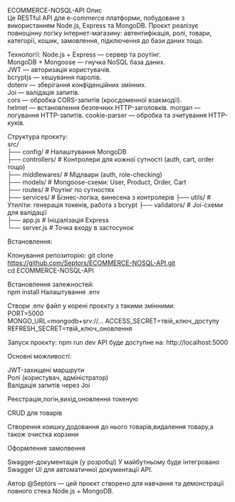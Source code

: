ECOMMERCE-NOSQL-API	
Опис	
Це RESTful API для e-commerce платформи, побудоване з використанням Node.js, Express та MongoDB. Проєкт реалізує повноцінну логіку інтернет-магазину: автентифікація, ролі, товари, категорії, кошик, замовлення, підключення до бази даних тощо.	

Технології:	
Node.js + Express — сервер та роутінг.	
MongoDB + Mongoose — гнучка NoSQL база даних.		
JWT — авторизація користувачів.		
bcryptjs — хешування паролів.		
dotenv — зберігання конфіденційних змінних.		
Joi — валідація запитів.		
cors — обробка CORS-запитів (кросдоменної взаємодії).	
helmet — встановлення безпечних HTTP-заголовків.
morgan — логування HTTP-запитів.
cookie-parser — обробка та зчитування HTTP-куків.

Структура проєкту:	
src/	
├── config/             # Налаштування MongoDB	
├── controllers/        # Контролери для кожної сутності (auth, cart, order тощо)	
├── middlewares/        # Мідлвари (auth,  role-checking)	
├── models/             # Mongoose-схеми: User, Product, Order, Cart	
├── routes/             # Роутінг по сутностях	
├── services/           # Бізнес-логіка, винесена з контролерів	
├── utils/              # Утиліти: генерація токенів, работа з bcrypt
├── validators/         # Joi-схеми для валідації	
├── app.js              # Ініціалізація Express		
└── server.js           # Точка входу в застосунок	

Встановлення:

Клонування репозиторію: 
git clone https://github.com/Septors/ECOMMERCE-NOSQL-API.git	
cd ECOMMERCE-NOSQL-API	

Встановлення залежностей:	
npm install	
Налаштування .env	
	
Створи .env файл у корені проєкту з такими змінними:	
PORT=5000	
MONGO_URL=mongodb+srv://...	
ACCESS_SECRET=твій_ключ_доступу	
REFRESH_SECRET=твій_ключ_оновлення	

Запуск проєкту:
npm run dev	
API буде доступне на: http://localhost:5000	

Основні можливості:	
	
JWT-захищені маршрути		
Ролі (користувач, адміністратор)		
Валідація запитів через Joi		

Реєстрація,логін,вихід,оновлення токеную	

CRUD для товарів	

Створення коишку,додовання до нього товарів,видалення товару,а також очистка корзини	

Оформлення замолвення	

Swagger-документація (у розробці)
У майбутньому буде інтегровано Swagger UI для автоматичної документації API.

Автор
@Septors — цей проєкт створено для навчання та демонстрації повного стека Node.js + MongoDB.
